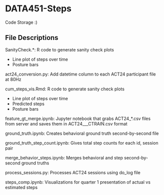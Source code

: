 # DATA451-Steps
Code Storage :)

## File Descriptions
SanityCheck.*: R code to generate sanity check plots
* Line plot of steps over time 
* Posture bars

act24_conversion.py: Add datetime column to each ACT24 participant file at 80Hz

cum_steps_vis.Rmd: R code to generate sanity check plots 
* Line plot of steps over time
* Predicted steps
* Posture bars

feature_gt_merge.ipynb: Jupyter notebook that grabs ACT24_*.csv files from server and saves them in ACT24_<ID>_<SESSION>_CTRAIN.csv format

ground_truth.ipynb: Creates behavioral ground truth second-by-second file

ground_truth_step_count.ipynb: Gives total step counts for each id, session pair

merge_behavior_steps.ipynb: Merges behavioral and step second-by-second ground truths

process_sessions.py: Processes ACT24 sessions using do_log file

steps_comp.ipynb: Visualizations for quarter 1 presentation of actual vs estimated steps
